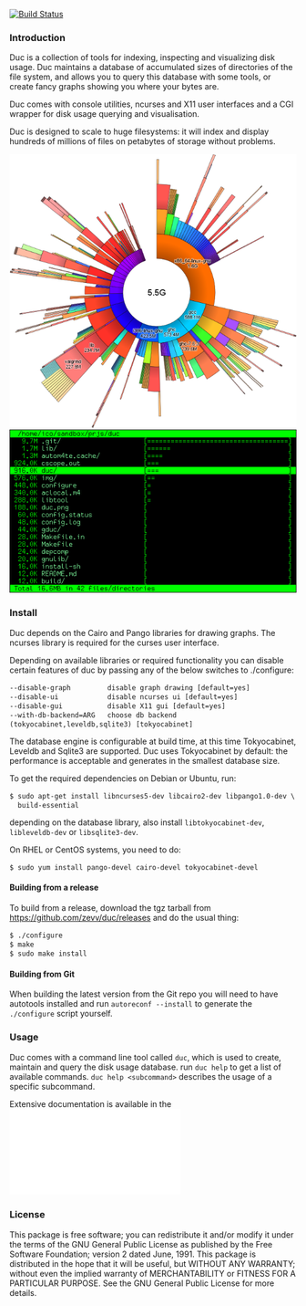 
[![Build Status](https://travis-ci.org/zevv/duc.svg?branch=master)](https://travis-ci.org/zevv/duc)

### Introduction

Duc is a collection of tools for indexing, inspecting and visualizing disk
usage. Duc maintains a database of accumulated sizes of directories of the file
system, and allows you to query this database with some tools, or create fancy
graphs showing you where your bytes are.

Duc comes with console utilities, ncurses and X11 user interfaces and a CGI
wrapper for disk usage querying and visualisation.

Duc is designed to scale to huge filesystems: it will index and display
hundreds of millions of files on petabytes of storage without problems.

![duc gui](/img/example.png) 
![duc ui](img/ui.png)


### Install

Duc depends on the Cairo and Pango libraries for drawing graphs. The ncurses
library is required for the curses user interface.

Depending on available libraries or required functionality you can disable
certain features of duc by passing any of the below switches to ./configure:

    --disable-graph         disable graph drawing [default=yes]
    --disable-ui            disable ncurses ui [default=yes]
    --disable-gui           disable X11 gui [default=yes]
    --with-db-backend=ARG   choose db backend (tokyocabinet,leveldb,sqlite3) [tokyocabinet]

The database engine is configurable at build time, at this time Tokyocabinet,
Leveldb and Sqlite3 are supported. Duc uses Tokyocabinet by default: the
performance is acceptable and generates in the smallest database size.

To get the required dependencies on Debian or Ubuntu, run:

    $ sudo apt-get install libncurses5-dev libcairo2-dev libpango1.0-dev \
      build-essential

depending on the database library, also install `libtokyocabinet-dev`,
`libleveldb-dev` or `libsqlite3-dev`.

On RHEL or CentOS systems, you need to do:

    $ sudo yum install pango-devel cairo-devel tokyocabinet-devel 


#### Building from a release

To build from a release, download the tgz tarball from
https://github.com/zevv/duc/releases and do the usual thing:

    $ ./configure
    $ make
    $ sudo make install


#### Building from Git

When building the latest version from the Git repo you will need to have
autotools installed and run `autoreconf --install` to generate the
`./configure` script yourself.


### Usage

Duc comes with a command line tool called `duc`, which is used to create,
maintain and query the disk usage database.  run `duc help` to get a list of
available commands. `duc help <subcommand>` describes the usage of a specific
subcommand.

Extensive documentation is available in the ![manual page](doc/duc.md)


### License

This package is free software; you can redistribute it and/or modify it under
the terms of the GNU General Public License as published by the Free Software
Foundation; version 2 dated June, 1991. This package is distributed in the hope
that it will be useful, but WITHOUT ANY WARRANTY; without even the implied
warranty of MERCHANTABILITY or FITNESS FOR A PARTICULAR PURPOSE. See the GNU
General Public License for more details.


